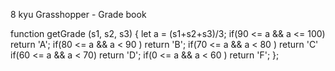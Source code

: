 8 kyu
Grasshopper - Grade book

function getGrade (s1, s2, s3) {
let a = (s1+s2+s3)/3;
if(90 <= a && a <= 100) return  'A';
if(80 <= a &&  a < 90 ) return 'B';
if(70 <= a && a  < 80 ) return 'C'
if(60 <= a && a  <  70) return  'D';
if(0 <= a && a < 60 ) return  'F';
};
